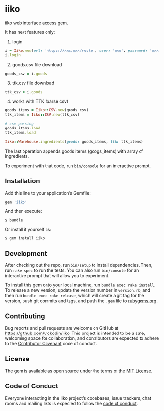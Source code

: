 # iiko

iiko web interface access gem.

It has next features only:

1. login

```ruby
i = Iiko.new(url: 'https://xxx.xxx/resto', user: 'xxx', password: 'xxx')
i.login
```

2. goods.csv file download

```ruby
goods_csv = i.goods
```

3. ttk.csv file download

```ruby
ttk_csv = i.goods
```

4. works with TTK (parse csv)

```ruby
goods_items = Iiko::CSV.new(goods_csv)
ttk_items = Iiko::CSV.new(ttk_csv)

# csv parsing
goods_items.load
ttk_items.load

Iiko::Warehouse.ingredients(goods: goods_items, ttk: ttk_items)
```

The last operation appends goods items (googs_items) with array of ingredients.

To experiment with that code, run `bin/console` for an interactive prompt.

## Installation

Add this line to your application's Gemfile:

```ruby
gem 'iiko'
```

And then execute:

    $ bundle

Or install it yourself as:

    $ gem install iiko

## Development

After checking out the repo, run `bin/setup` to install dependencies. Then, run `rake spec` to run the tests. You can also run `bin/console` for an interactive prompt that will allow you to experiment.

To install this gem onto your local machine, run `bundle exec rake install`. To release a new version, update the version number in `version.rb`, and then run `bundle exec rake release`, which will create a git tag for the version, push git commits and tags, and push the `.gem` file to [rubygems.org](https://rubygems.org).

## Contributing

Bug reports and pull requests are welcome on GitHub at https://github.com/vickodin/iiko. This project is intended to be a safe, welcoming space for collaboration, and contributors are expected to adhere to the [Contributor Covenant](http://contributor-covenant.org) code of conduct.

## License

The gem is available as open source under the terms of the [MIT License](https://opensource.org/licenses/MIT).

## Code of Conduct

Everyone interacting in the Iiko project’s codebases, issue trackers, chat rooms and mailing lists is expected to follow the [code of conduct](https://github.com/[USERNAME]/iiko/blob/master/CODE_OF_CONDUCT.md).
